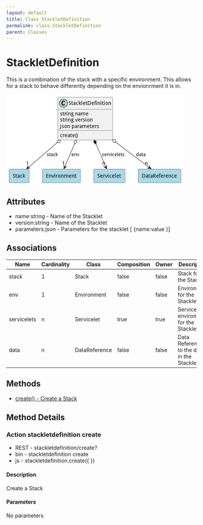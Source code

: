 ```yaml
---
layout: default
title: Class StackletDefinition
permalink: class-StackletDefinition
parent: Classes
---
```


# StackletDefinition

This is a combination of the stack with a specific environment. This allows for a stack to behave differently depending on the envionrment it is in.

![Logical Diagram](./logical.png)

## Attributes

* name:string - Name of the Stacklet
* version:string - Name of the Stacklet
* parameters:json - Parameters for the stacklet [ {name:value }]


## Associations

| Name | Cardinality | Class | Composition | Owner | Description |
| --- | --- | --- | --- | --- | --- |
| stack | 1 | Stack | false | false | Stack for the Stacklet |
| env | 1 | Environment | false | false | Environment for the Stacklet |
| servicelets | n | Servicelet | true | true | Service with environment for the Stacklet |
| data | n | DataReference | false | false | Data References to the data in the Stacklet |







## Methods

* [create() - Create a Stack](#action-create)


<h2>Method Details</h2>
    
### Action stackletdefinition create



* REST - stackletdefinition/create?
* bin - stackletdefinition create 
* js - stackletdefinition.create({  })

#### Description
Create a Stack

#### Parameters

No parameters




